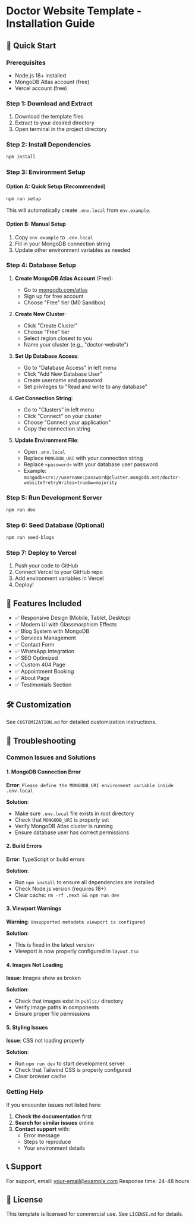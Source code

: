 # Doctor Website Template - Installation Guide

## 🚀 Quick Start

### Prerequisites
- Node.js 18+ installed
- MongoDB Atlas account (free)
- Vercel account (free)

### Step 1: Download and Extract
1. Download the template files
2. Extract to your desired directory
3. Open terminal in the project directory

### Step 2: Install Dependencies
```bash
npm install
```

### Step 3: Environment Setup

#### Option A: Quick Setup (Recommended)
```bash
npm run setup
```
This will automatically create `.env.local` from `env.example`.

#### Option B: Manual Setup
1. Copy `env.example` to `.env.local`
2. Fill in your MongoDB connection string
3. Update other environment variables as needed

### Step 4: Database Setup
1. **Create MongoDB Atlas Account** (Free):
   - Go to [mongodb.com/atlas](https://mongodb.com/atlas)
   - Sign up for free account
   - Choose "Free" tier (M0 Sandbox)

2. **Create New Cluster**:
   - Click "Create Cluster"
   - Choose "Free" tier
   - Select region closest to you
   - Name your cluster (e.g., "doctor-website")

3. **Set Up Database Access**:
   - Go to "Database Access" in left menu
   - Click "Add New Database User"
   - Create username and password
   - Set privileges to "Read and write to any database"

4. **Get Connection String**:
   - Go to "Clusters" in left menu
   - Click "Connect" on your cluster
   - Choose "Connect your application"
   - Copy the connection string

5. **Update Environment File**:
   - Open `.env.local`
   - Replace `MONGODB_URI` with your connection string
   - Replace `<password>` with your database user password
   - Example: `mongodb+srv://username:password@cluster.mongodb.net/doctor-website?retryWrites=true&w=majority`

### Step 5: Run Development Server
```bash
npm run dev
```

### Step 6: Seed Database (Optional)
```bash
npm run seed-blogs
```

### Step 7: Deploy to Vercel
1. Push your code to GitHub
2. Connect Vercel to your GitHub repo
3. Add environment variables in Vercel
4. Deploy!

## 📱 Features Included

- ✅ Responsive Design (Mobile, Tablet, Desktop)
- ✅ Modern UI with Glassmorphism Effects
- ✅ Blog System with MongoDB
- ✅ Services Management
- ✅ Contact Form
- ✅ WhatsApp Integration
- ✅ SEO Optimized
- ✅ Custom 404 Page
- ✅ Appointment Booking
- ✅ About Page
- ✅ Testimonials Section

## 🛠 Customization

See `CUSTOMIZATION.md` for detailed customization instructions.

## 🔧 Troubleshooting

### Common Issues and Solutions

#### 1. MongoDB Connection Error
**Error**: `Please define the MONGODB_URI environment variable inside .env.local`

**Solution**:
- Make sure `.env.local` file exists in root directory
- Check that `MONGODB_URI` is properly set
- Verify MongoDB Atlas cluster is running
- Ensure database user has correct permissions

#### 2. Build Errors
**Error**: TypeScript or build errors

**Solution**:
- Run `npm install` to ensure all dependencies are installed
- Check Node.js version (requires 18+)
- Clear cache: `rm -rf .next && npm run dev`

#### 3. Viewport Warnings
**Warning**: `Unsupported metadata viewport is configured`

**Solution**:
- This is fixed in the latest version
- Viewport is now properly configured in `layout.tsx`

#### 4. Images Not Loading
**Issue**: Images show as broken

**Solution**:
- Check that images exist in `public/` directory
- Verify image paths in components
- Ensure proper file permissions

#### 5. Styling Issues
**Issue**: CSS not loading properly

**Solution**:
- Run `npm run dev` to start development server
- Check that Tailwind CSS is properly configured
- Clear browser cache

### Getting Help

If you encounter issues not listed here:

1. **Check the documentation** first
2. **Search for similar issues** online
3. **Contact support** with:
   - Error message
   - Steps to reproduce
   - Your environment details

## 📞 Support

For support, email: your-email@example.com
Response time: 24-48 hours

## 📄 License

This template is licensed for commercial use. See `LICENSE.md` for details.


